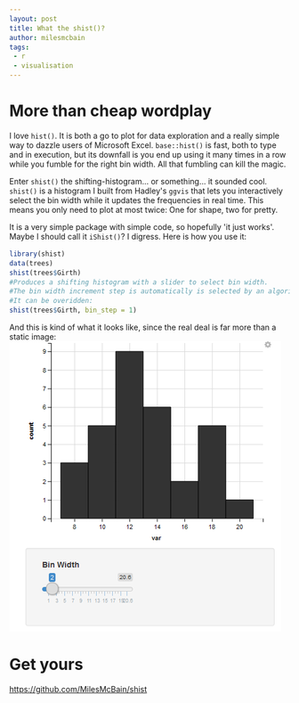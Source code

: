 ```yaml
---
layout: post
title: What the shist()?
author: milesmcbain
tags:
 - r
 - visualisation
---
```


More than cheap wordplay
========================

I love `hist()`. It is both a go to plot for data exploration and a really simple way to dazzle users of Microsoft Excel. `base::hist()` is fast, both to type and in execution, but its downfall is you end up using it many times in a row while you fumble for the right bin width. All that fumbling can kill the magic.

Enter `shist()` the shifting-histogram... or something... it sounded cool. `shist()` is a histogram I built from Hadley's `ggvis` that lets you interactively select the bin width while it updates the frequencies in real time. This means you only need to plot at most twice: One for shape, two for pretty.

It is a very simple package with simple code, so hopefully 'it just works'. Maybe I should call it `iShist()`? I digress. Here is how you use it:

``` r
library(shist)
data(trees)
shist(trees$Girth)
#Produces a shifting histogram with a slider to select bin width. 
#The bin width increment step is automatically is selected by an algorithm. 
#It can be overidden:
shist(trees$Girth, bin_step = 1)
```

And this is kind of what it looks like, since the real deal is far more than a static image: ![](/assets/2016-02-24-milesmcbain-shistogram/shist_trees.png)

Get yours
=========

[<https://github.com/MilesMcBain/shist>](https://github.com/MilesMcBain/shist)
